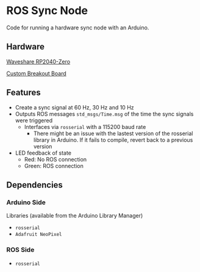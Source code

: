 # ROS Sync Node
Code for running a hardware sync node with an Arduino.

## Hardware
[Waveshare RP2040-Zero](https://www.waveshare.com/rp2040-zero.htm)

[Custom Breakout Board](https://github.com/AndersonRayner/ros_sync_node_hw)

## Features
- Create a sync signal at 60 Hz, 30 Hz and 10 Hz
- Outputs ROS messages `std_msgs/Time.msg` of the time the sync signals were triggered
  - Interfaces via `rosserial` with a 115200 baud rate
    - There might be an issue with the lastest version of the rosserial library in Arduino.  If it fails to compile, revert back to a previous version
- LED feedback of state
  - Red: No ROS connection
  - Green: ROS connection
  
## Dependencies
### Arduino Side
Libraries (available from the Arduino Library Manager)
- `rosserial`
- `Adafruit NeoPixel` 

### ROS Side
- `rosserial`
